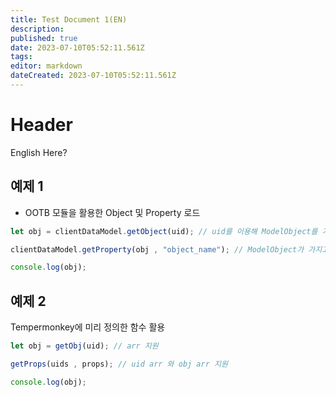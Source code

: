 ```yaml
---
title: Test Document 1(EN)
description: 
published: true
date: 2023-07-10T05:52:11.561Z
tags: 
editor: markdown
dateCreated: 2023-07-10T05:52:11.561Z
---
```


# Header
English Here?

## 예제 1

- OOTB 모듈을 활용한 Object 및 Property 로드

```js
let obj = clientDataModel.getObject(uid); // uid를 이용해 ModelObject를 가져옴.

clientDataModel.getProperty(obj , "object_name"); // ModelObject가 가지고 있는 속성.

console.log(obj);
``` 

## 예제 2 

Tempermonkey에 미리 정의한 함수 활용

```js
let obj = getObj(uid); // arr 지원

getProps(uids , props); // uid arr 와 obj arr 지원

console.log(obj);
```